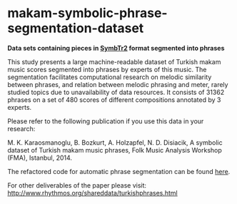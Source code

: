 # makam-symbolic-phrase-segmentation-dataset
__Data sets containing pieces in [SymbTr2](https://github.com/MTG/SymbTr) format segmented into phrases__

This study presents a large machine-readable dataset of Turkish makam music scores segmented into phrases by experts of this music. The segmentation facilitates computational research on melodic similarity between phrases, and relation between melodic phrasing and meter, rarely studied topics due to unavailability of data resources. It consists of 31362 phrases on a set of 480 scores of different compositions annotated by 3 experts. 

Please refer to the following publication if you use this data in your research:

M. K. Karaosmanoglu, B. Bozkurt, A. Holzapfel, N. D. Disiacik, A symbolic dataset of Turkish makam music phrases, Folk Music Analysis Workshop (FMA), Istanbul, 2014.

The refactored code for automatic phrase segmentation can be found [here](https://github.com/MTG/makam-symbolic-phrase-segmentation).

For other deliverables of the paper please visit:
http://www.rhythmos.org/shareddata/turkishphrases.html